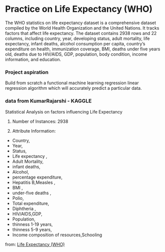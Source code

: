 # Practice on Life Expectancy (WHO)

The WHO statistics on life expectancy dataset is a comprehensive dataset compiled by the World Health Organization and the United Nations. It tracks factors that affect life expectancy. The dataset contains 2938 rows and 22 columns, including country, year, developing status, adult mortality, life expectancy, infant deaths, alcohol consumption per capita, country’s expenditure on health, immunization coverage, BMI, deaths under five years old, deaths due to HIV/AIDS, GDP, population, body condition, income information, and education.


### Project aspiration

Build from scratch a functional machine learning regression linear regression algorithm which will accurately predict a particular data.


### data from KumarRajarshi - KAGGLE

Statistical Analysis on factors influencing Life Expectancy

1. Number of Instances: 2938 

2. Attribute Information:
- Country,
- Year,
- Status,
- Life expectancy ,
- Adult Mortality,
- infant deaths,
- Alcohol,
- percentage expenditure,
- Hepatitis B,Measles , 
- BMI ,
- under-five deaths ,
- Polio,
- Total expenditure,
- Diphtheria , 
- HIV/AIDS,GDP,
- Population, 
- thinness  1-19 years, 
- thinness 5-9 years,
- Income composition of resources,Schooling


from: [Life Expectancy (WHO)](https://www.kaggle.com/datasets/kumarajarshi/life-expectancy-who?resource=download)
